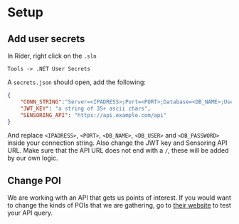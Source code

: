 # Setup

## Add user secrets

In Rider, right click on the `.sln`
```
Tools -> .NET User Secrets
```

A `secrets.json` should open, add the following:
```json
{
    "CONN_STRING":"Server=<IPADRESS>;Port=<PORT>;Database=<DB_NAME>;User=<DB_USER>;Password=<DB_PASSWORD>;",
    "JWT_KEY": "a string of 35+ ascii chars",
    "SENSORING_API": "https://api.example.com/api"
}
```
And replace `<IPADRESS>`, `<PORT>`, `<DB_NAME>`, `<DB_USER>` and `<DB_PASSWORD>` inside your connection string. Also change the JWT key and Sensoring API URL. Make sure that the API URL does not end with a `/`, these will be added by our own logic.



## Change POI

We are working with an API that gets us points of interest. If you would want to change the kinds of POIs that we are gathering, go to [their website](https://overpass-turbo.eu/#) to test your API query.